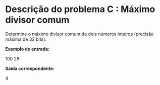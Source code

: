 # Descrição do problema C : Máximo divisor comum

Determine o máximo divisor comum de dois números inteiros (precisão máxima de 32 bits).  

**Exemplo de entrada:**  

100 28  

**Saída correspondente:**  

4